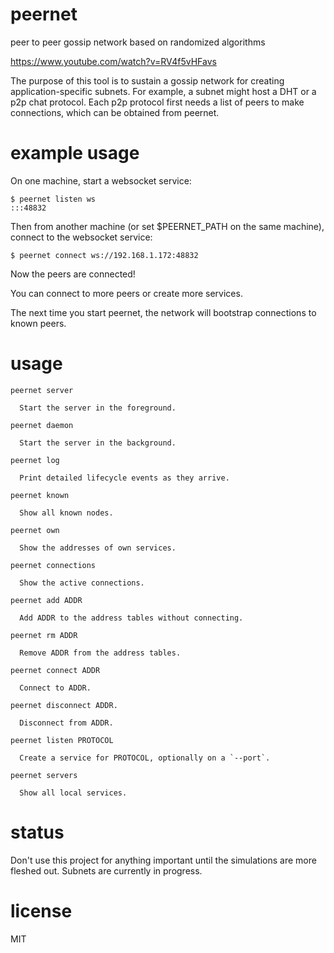 # peernet

peer to peer gossip network based on randomized algorithms

https://www.youtube.com/watch?v=RV4f5vHFavs

The purpose of this tool is to sustain a gossip network for creating
application-specific subnets. For example, a subnet might host a DHT or a p2p
chat protocol. Each p2p protocol first needs a list of peers to make
connections, which can be obtained from peernet.

# example usage

On one machine, start a websocket service:

```
$ peernet listen ws
:::48832
```

Then from another machine (or set $PEERNET_PATH on the same machine),
connect to the websocket service:

```
$ peernet connect ws://192.168.1.172:48832
```

Now the peers are connected!

You can connect to more peers or create more services.

The next time you start peernet, the network will bootstrap connections to known
peers.

# usage

```
peernet server

  Start the server in the foreground.
 
peernet daemon

  Start the server in the background.

peernet log

  Print detailed lifecycle events as they arrive.

peernet known

  Show all known nodes.

peernet own

  Show the addresses of own services.

peernet connections

  Show the active connections.

peernet add ADDR

  Add ADDR to the address tables without connecting.

peernet rm ADDR

  Remove ADDR from the address tables.

peernet connect ADDR

  Connect to ADDR.

peernet disconnect ADDR.

  Disconnect from ADDR.

peernet listen PROTOCOL

  Create a service for PROTOCOL, optionally on a `--port`.

peernet servers

  Show all local services.

```

# status

Don't use this project for anything important until the simulations are more
fleshed out. Subnets are currently in progress.

# license

MIT

